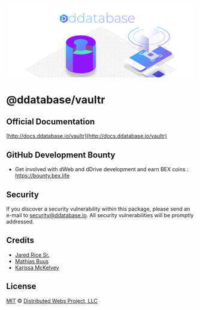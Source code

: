 [![dDatabase](https://raw.githubusercontent.com/DistributedWeb/dweb-design/master/repo-headers/ddatabase-header.png)](https://ddatabase.io)<br>

# @ddatabase/vaultr

## Official Documentation

[http://docs.ddatabase.io/vaultr](http://docs.ddatabase.io/vaultr)

## GitHub Development Bounty

- Get involved with dWeb and dDrive development and earn BEX coins : https://bounty.bex.life

## Security

If you discover a security vulnerability within this package, please send an e-mail to security@ddatabase.io. All security vulnerabilities will be promptly addressed.

## Credits

- [Jared Rice Sr.](https://github.com/jaredricesr)
- [Mathias Buus](https://github.com/mafintosh)
- [Karissa McKelvey](https://github.com/karissa)

## License

[MIT](LICENSE.md) © [Distributed Webs Project, LLC](https://distributedwebs.org)
